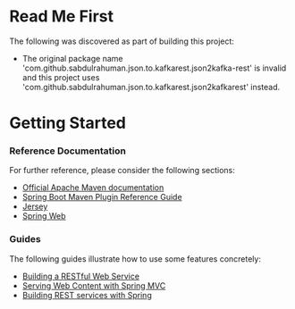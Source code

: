 # Read Me First
The following was discovered as part of building this project:

* The original package name 'com.github.sabdulrahuman.json.to.kafkarest.json2kafka-rest' is invalid and this project uses 'com.github.sabdulrahuman.json.to.kafkarest.json2kafkarest' instead.

# Getting Started

### Reference Documentation
For further reference, please consider the following sections:

* [Official Apache Maven documentation](https://maven.apache.org/guides/index.html)
* [Spring Boot Maven Plugin Reference Guide](https://docs.spring.io/spring-boot/docs/2.2.7.RELEASE/maven-plugin/)
* [Jersey](https://docs.spring.io/spring-boot/docs/2.2.7.RELEASE/reference/htmlsingle/#boot-features-jersey)
* [Spring Web](https://docs.spring.io/spring-boot/docs/2.2.7.RELEASE/reference/htmlsingle/#boot-features-developing-web-applications)

### Guides
The following guides illustrate how to use some features concretely:

* [Building a RESTful Web Service](https://spring.io/guides/gs/rest-service/)
* [Serving Web Content with Spring MVC](https://spring.io/guides/gs/serving-web-content/)
* [Building REST services with Spring](https://spring.io/guides/tutorials/bookmarks/)


